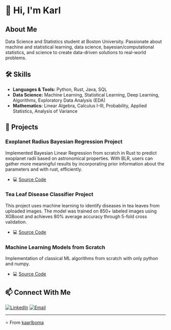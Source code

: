 # 👋 Hi, I'm Karl

## About Me
Data Science and Statistics student at Boston University. Passionate about machine and statistical learning, data science, bayesian/computational statistics, and science to create data-driven solutions to real-world problems.

## 🛠️ Skills
- **Languages & Tools:** Python, Rust, Java, SQL
- **Data Science:** Machine Learning, Statistical Learning, Deep Learning, Algorithms, Exploratory Data Analysis (EDA)
- **Mathematics:** Linear Algebra, Calculus I-III, Probability, Applied Statistics, Analysis of Variance

## 🌟 Projects

### Exoplanet Radius Bayesian Regression Project
Implemented Bayesian Linear Regression from scratch in Rust to predict exoplanet radii based on astronomical properties. With BLR, users can gather more meaningful results by incorporating prior information about the parameters and with rust, efficiently.
- 💻 [Source Code](https://github.com/kaarlboma/astrobayes.git)

### Tea Leaf Disease Classifier Project
This project uses machine learning to identify diseases in tea leaves from uploaded images. The model was trained on 850+ labeled images using XGBoost and achieves 80% average accuracy through 5-fold cross validation.
- 💻 [Source Code](https://github.com/kaarlboma/tea-disease-classification.git)

### Machine Learning Models from Scratch
Implementation of classical ML algorithms from scratch with only python and numpy.
- 💻 [Source Code](https://github.com/kaarlboma/ML-Algorithms-From-Scratch)

## 📫 Connect With Me
[![LinkedIn](https://img.shields.io/badge/LinkedIn-0077B5?style=for-the-badge&logo=linkedin&logoColor=white)](https://www.linkedin.com/in/karlboma/)
[![Email](https://img.shields.io/badge/Email-D14836?style=for-the-badge&logo=gmail&logoColor=white)](mailto:bomakarlalfred@gmail.com)

---
⭐️ From [kaarlboma](https://github.com/kaarlboma)
